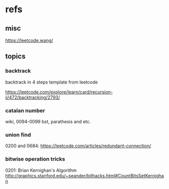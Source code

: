 # refs

## misc

https://leetcode.wang/

## topics

### backtrack 

backtrack in 4 steps template from leetcode

https://leetcode.com/explore/learn/card/recursion-ii/472/backtracking/2793/

### catalan number

wiki, 0094-0099 bst, parathesis and etc.

### union find

0200 and 0684: https://leetcode.com/articles/redundant-connection/

### bitwise operation tricks

0201: Brian Kernighan's Algorithm
http://graphics.stanford.edu/~seander/bithacks.html#CountBitsSetKernighan